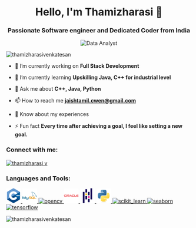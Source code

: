 <h1 align="center">Hello, I'm Thamizharasi 👋</h1>
<h3 align="center">Passionate Software engineer and Dedicated Coder from India</h3>

<p align="center">
  <img src="https://static.vecteezy.com/system/resources/previews/021/552/831/original/data-analyst-career-flat-concept-spot-illustration-editable-2d-cartoon-character-on-white-for-web-design-software-engineer-optimization-data-science-creative-idea-for-website-mobile-app-vector.jpg" alt="Data Analyst" width="200" height="200"/>
</p>

<p align="left"> <img src="https://komarev.com/ghpvc/?username=thamizharasivenkatesan&label=Profile%20views&color=0e75b6&style=flat" alt="thamizharasivenkatesan" /> </p>

- 🔭 I’m currently working on **Full Stack Development**

- 🌱 I’m currently learning **Upskilling Java, C++ for industrial level**

- 💬 Ask me about **C++, Java, Python**

- 📫 How to reach me **jaishtamil.cwen@gmail.com**

- 📄 Know about my experiences 

- ⚡ Fun fact **Every time after achieving a goal, I feel like setting a new goal.**

<h3 align="left">Connect with me:</h3>
<p align="left">
<a href="https://linkedin.com/in/thamizharasi v" target="blank"><img align="center" src="https://raw.githubusercontent.com/rahuldkjain/github-profile-readme-generator/master/src/images/icons/Social/linked-in-alt.svg" alt="thamizharasi v" height="30" width="40" /></a>
</p>

<h3 align="left">Languages and Tools:</h3>
<p align="left"> <a href="https://www.w3schools.com/cpp/" target="_blank" rel="noreferrer"> <img src="https://raw.githubusercontent.com/devicons/devicon/master/icons/cplusplus/cplusplus-original.svg" alt="cplusplus" width="40" height="40"/> </a> <a href="https://www.mysql.com/" target="_blank" rel="noreferrer"> <img src="https://raw.githubusercontent.com/devicons/devicon/master/icons/mysql/mysql-original-wordmark.svg" alt="mysql" width="40" height="40"/> </a> <a href="https://opencv.org/" target="_blank" rel="noreferrer"> <img src="https://www.vectorlogo.zone/logos/opencv/opencv-icon.svg" alt="opencv" width="40" height="40"/> </a> <a href="https://www.oracle.com/" target="_blank" rel="noreferrer"> <img src="https://raw.githubusercontent.com/devicons/devicon/master/icons/oracle/oracle-original.svg" alt="oracle" width="40" height="40"/> </a> <a href="https://pandas.pydata.org/" target="_blank" rel="noreferrer"> <img src="https://raw.githubusercontent.com/devicons/devicon/2ae2a900d2f041da66e950e4d48052658d850630/icons/pandas/pandas-original.svg" alt="pandas" width="40" height="40"/> </a> <a href="https://www.python.org" target="_blank" rel="noreferrer"> <img src="https://raw.githubusercontent.com/devicons/devicon/master/icons/python/python-original.svg" alt="python" width="40" height="40"/> </a> <a href="https://scikit-learn.org/" target="_blank" rel="noreferrer"> <img src="https://upload.wikimedia.org/wikipedia/commons/0/05/Scikit_learn_logo_small.svg" alt="scikit_learn" width="40" height="40"/> </a> <a href="https://seaborn.pydata.org/" target="_blank" rel="noreferrer"> <img src="https://seaborn.pydata.org/_images/logo-mark-lightbg.svg" alt="seaborn" width="40" height="40"/> </a> <a href="https://www.tensorflow.org" target="_blank" rel="noreferrer"> <img src="https://www.vectorlogo.zone/logos/tensorflow/tensorflow-icon.svg" alt="tensorflow" width="40" height="40"/> </a> </p>

<p><img align="center" src="https://github-readme-stats.vercel.app/api/top-langs?username=thamizharasivenkatesan&show_icons=true&locale=en&layout=compact" alt="thamizharasivenkatesan" /></p>
